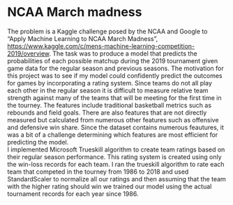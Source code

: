 # NCAA March madness
The problem is a Kaggle challenge posed by the NCAA and Google to “Apply Machine Learning to NCAA March Madness”,  https://www.kaggle.com/c/mens-machine-learning-competition-2019/overview. The task was to produce a model that predicts the probabilities of each possible matchup during the 2019 tournament given game data for the regular season and previous seasons.
The motivation for this project was to see if my model could confidently predict the outcomes for games by incorporating a rating system. Since teams do not all play each other in the regular season it is difficult to measure relative team strength against many of the teams that will be meeting for the first time in the tourney. 
The features include traditional basketball metrics such as rebounds and field goals. There are  also features that are not directly measured but calculated from numerous other features such as offensive and defensive win share. Since the dataset contains numerous feautures, it was a bit of a challenge determining which features are most efficient for predicting the model.  
I implemented Microsoft Trueskill algorithm to create team ratings based on their regular season performance. This rating system is created using only the win-loss records for each team. I ran the trueskill algorithm to rate each team that competed in the tourney from 1986 to 2018 and used StandardScaler to normalize all our ratings and then assuming that the team with the higher rating should win we trained our model using the actual tournament records for each year since 1986.
